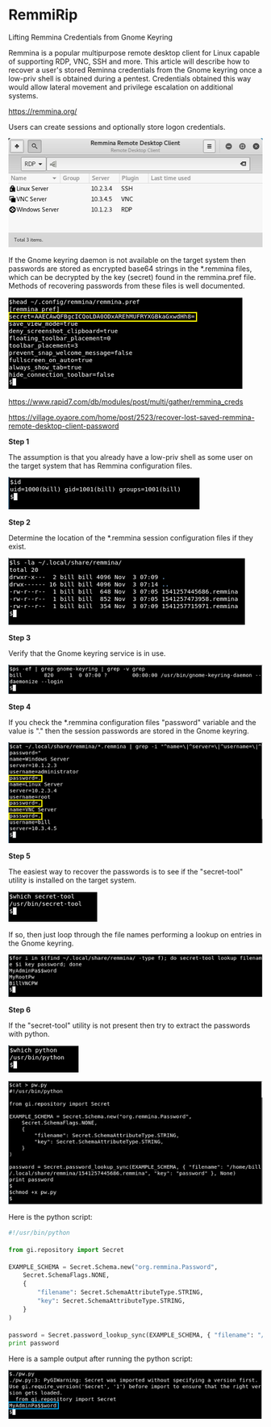 # RemmiRip
Lifting Remmina Credentials from Gnome Keyring

Remmina is a popular multipurpose remote desktop client for Linux capable of supporting RDP, VNC, SSH and more.  This article will describe how to recover a user's stored Reminna credentials from the Gnome keyring once a low-priv shell is obtained during a pentest.  Credentials obtained this way would allow lateral movement and privilege escalation on additional systems.

https://remmina.org/

Users can create sessions and optionally store logon credentials.

![alt text](https://github.com/billchaison/RemmiRip/blob/master/r00.png)

If the Gnome keyring daemon is not available on the target system then passwords are stored as encrypted base64 strings in the \*.remmina files, which can be decrypted by the key (secret) found in the remmina.pref file.  Methods of recovering passwords from these files is well documented.

![alt text](https://github.com/billchaison/RemmiRip/blob/master/r07.png)

https://www.rapid7.com/db/modules/post/multi/gather/remmina_creds

https://village.oyaore.com/home/post/2523/recover-lost-saved-remmina-remote-desktop-client-password

**Step 1**

The assumption is that you already have a low-priv shell as some user on the target system that has Remmina configuration files.

![alt text](https://github.com/billchaison/RemmiRip/blob/master/r01.png)

**Step 2**

Determine the location of the \*.remmina session configuration files if they exist.

![alt text](https://github.com/billchaison/RemmiRip/blob/master/r02.png)

**Step 3**

Verify that the Gnome keyring service is in use.

![alt text](https://github.com/billchaison/RemmiRip/blob/master/r03.png)

**Step 4**

If you check the \*.remmina configuration files "password" variable and the value is "." then the session passwords are stored in the Gnome keyring.

![alt text](https://github.com/billchaison/RemmiRip/blob/master/r04.png)

**Step 5**

The easiest way to recover the passwords is to see if the "secret-tool" utility is installed on the target system.

![alt text](https://github.com/billchaison/RemmiRip/blob/master/r05.png)

If so, then just loop through the file names performing a lookup on entries in the Gnome keyring.

![alt text](https://github.com/billchaison/RemmiRip/blob/master/r06.png)

**Step 6**

If the "secret-tool" utility is not present then try to extract the passwords with python.

![alt text](https://github.com/billchaison/RemmiRip/blob/master/r08.png)

![alt text](https://github.com/billchaison/RemmiRip/blob/master/r09.png)

Here is the python script:

```python
#!/usr/bin/python

from gi.repository import Secret

EXAMPLE_SCHEMA = Secret.Schema.new("org.remmina.Password",
    Secret.SchemaFlags.NONE,
    {
        "filename": Secret.SchemaAttributeType.STRING,
        "key": Secret.SchemaAttributeType.STRING,
    }
)

password = Secret.password_lookup_sync(EXAMPLE_SCHEMA, { "filename": "/home/bill/.local/share/remmina/1541257445686.remmina", "key": "password" }, None)
print password
```

Here is a sample output after running the python script:

![alt text](https://github.com/billchaison/RemmiRip/blob/master/r10.png)
